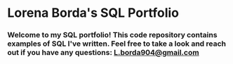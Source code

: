 # Lorena Borda's SQL Portfolio

### Welcome to my SQL portfolio! This code repository contains examples of SQL I've written. Feel free to take a look and reach out if you have any questions: L.borda904@gmail.com
